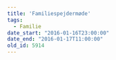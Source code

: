 ```yaml
---
title: 'Familiespejdermøde'
tags:
  - Familie
date_start: "2016-01-16T23:00:00"
date_end: "2016-01-17T11:00:00"
old_id: 5914
---
```

